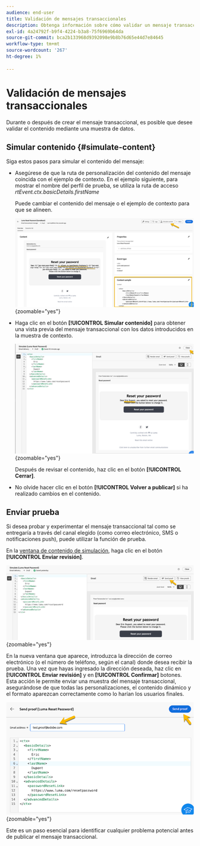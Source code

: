 ```yaml
---
audience: end-user
title: Validación de mensajes transaccionales
description: Obtenga información sobre cómo validar un mensaje transaccional en la interfaz de usuario web de Campaign
exl-id: 4a24792f-b9f4-4224-b3a8-75f6969b64da
source-git-commit: bca2b133968d9392098e9b8b76d65e44d7e84645
workflow-type: tm+mt
source-wordcount: '267'
ht-degree: 1%

---
```


# Validación de mensajes transaccionales

Durante o después de crear el mensaje transaccional, es posible que desee validar el contenido mediante una muestra de datos.

## Simular contenido {#simulate-content}

Siga estos pasos para simular el contenido del mensaje:

* Asegúrese de que la ruta de personalización del contenido del mensaje coincida con el ejemplo de contexto. En el ejemplo siguiente, para mostrar el nombre del perfil de prueba, se utiliza la ruta de acceso *rtEvent.ctx.basicDetails.firstName*

  Puede cambiar el contenido del mensaje o el ejemplo de contexto para que se alineen.

  ![](assets/validate-verification.png){zoomable="yes"}

* Haga clic en el botón **[!UICONTROL Simular contenido]** para obtener una vista previa del mensaje transaccional con los datos introducidos en la muestra de contexto.

  ![](assets/validate-simulate.png){zoomable="yes"}

  Después de revisar el contenido, haz clic en el botón **[!UICONTROL Cerrar]**.

* No olvide hacer clic en el botón **[!UICONTROL Volver a publicar]** si ha realizado cambios en el contenido.

## Enviar prueba

Si desea probar y experimentar el mensaje transaccional tal como se entregaría a través del canal elegido (como correo electrónico, SMS o notificaciones push), puede utilizar la función de prueba.

En la [ventana de contenido de simulación](#simulate-content), haga clic en el botón **[!UICONTROL Enviar revisión]**.

![](assets/transactional-proof.png){zoomable="yes"}

En la nueva ventana que aparece, introduzca la dirección de correo electrónico (o el número de teléfono, según el canal) donde desea recibir la prueba. Una vez que hayas ingresado la dirección deseada, haz clic en **[!UICONTROL Enviar revisión]** y en **[!UICONTROL Confirmar]** botones. Esta acción le permite enviar una muestra del mensaje transaccional, asegurándose de que todas las personalizaciones, el contenido dinámico y el formato aparezcan correctamente como lo harían los usuarios finales.

![](assets/transactional-sendproof.png){zoomable="yes"}

Este es un paso esencial para identificar cualquier problema potencial antes de publicar el mensaje transaccional.
